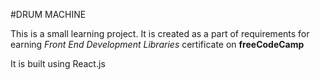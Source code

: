 #DRUM MACHINE

This is a small learning project.
It is created as a part of requirements for earning
*Front End Development Libraries* certificate on **freeCodeCamp**

It is built using React.js